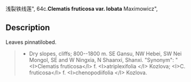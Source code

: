 浅裂铁线莲",
64c.**Clematis fruticosa var. lobata** Maximowicz",

## Description
Leaves pinnatilobed.

> * Dry slopes, cliffs; 800--1800 m. SE Gansu, NW Hebei, SW Nei Mongol, SE and W Ningxia, N Shaanxi, Shanxi.
  "Synonym": "&lt;I&gt;Clematis fruticosa&lt;/I&gt; f. &lt;I&gt;atriplexifolia &lt;/I&gt; Kozlova; &lt;I&gt;C. fruticosa&lt;/I&gt; f. &lt;I&gt;chenopodiifolia &lt;/I&gt; Kozlova.
